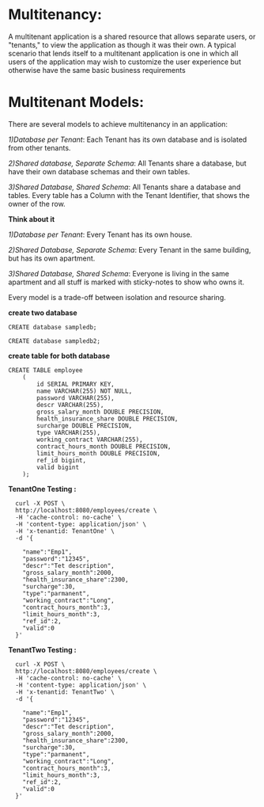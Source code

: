 # Multitenancy:

A multitenant application is a shared resource that allows separate users, or "tenants," to view the application as though it was their own. A typical scenario that lends itself to a multitenant application is one in which all users of the application may wish to customize the user experience but otherwise have the same basic business requirements

# Multitenant Models:
There are several models to achieve multitenancy in an application:

 _1)Database per Tenant_: Each Tenant has its own database and is isolated from other tenants.

 _2)Shared database, Separate Schema_: All Tenants share a database, but have their own database schemas and their own tables.

 _3)Shared Database, Shared Schema_: All Tenants share a database and tables. Every table has a Column with the Tenant Identifier, that shows the owner of the row.

**Think about it**

 _1)Database per Tenant_: Every Tenant has its own house.
 
 _2)Shared Database, Separate Schema_: Every Tenant in the same building, but has its own apartment.
 
 _3)Shared Database, Shared Schema_: Everyone is living in the same apartment and all stuff is marked with sticky-notes to show who owns it.

Every model is a trade-off between isolation and resource sharing.

**create two database**
```
CREATE database sampledb;
```

```
CREATE database sampledb2;
```

**create table for both database**

```
CREATE TABLE employee
    (
        id SERIAL PRIMARY KEY,
        name VARCHAR(255) NOT NULL,
        password VARCHAR(255),
        descr VARCHAR(255),
        gross_salary_month DOUBLE PRECISION,
        health_insurance_share DOUBLE PRECISION,
        surcharge DOUBLE PRECISION,
        type VARCHAR(255),
        working_contract VARCHAR(255),
        contract_hours_month DOUBLE PRECISION,
        limit_hours_month DOUBLE PRECISION,
        ref_id bigint,
        valid bigint
    );
```   
    
**TenantOne Testing :**
```
  curl -X POST \
  http://localhost:8080/employees/create \
  -H 'cache-control: no-cache' \
  -H 'content-type: application/json' \
  -H 'x-tenantid: TenantOne' \
  -d '{

	"name":"Emp1",
	"password":"12345",
	"descr":"Tet description",
	"gross_salary_month":2000,
	"health_insurance_share":2300,
	"surcharge":30,
	"type":"parmanent",
	"working_contract":"Long",
	"contract_hours_month":3,
	"limit_hours_month":3,
	"ref_id":2,
	"valid":0
  }'
```

**TenantTwo Testing :**
```
  curl -X POST \
  http://localhost:8080/employees/create \
  -H 'cache-control: no-cache' \
  -H 'content-type: application/json' \
  -H 'x-tenantid: TenantTwo' \
  -d '{

	"name":"Emp1",
	"password":"12345",
	"descr":"Tet description",
	"gross_salary_month":2000,
	"health_insurance_share":2300,
	"surcharge":30,
	"type":"parmanent",
	"working_contract":"Long",
	"contract_hours_month":3,
	"limit_hours_month":3,
	"ref_id":2,
	"valid":0
  }'
```